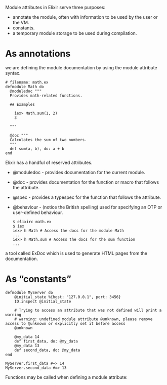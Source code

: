Module attributes in Elixir serve three purposes:

* annotate the module, often with information to be used by the user or the VM.
* constants.
* a temporary module storage to be used during compilation.

# As annotations
we are defining the module documentation by using the module attribute syntax. 

    # filename: math.ex
    defmodule Math do
      @moduledoc """
      Provides math-related functions.

      ## Examples

        iex> Math.sum(1, 2)
        3

      """

      @doc """
      Calculates the sum of two numbers.
      """
      def sum(a, b), do: a + b
    end
Elixir has a handful of reserved attributes.
* @moduledoc - provides documentation for the current module.
* @doc - provides documentation for the function or macro that follows the attribute.
* @spec - provides a typespec for the function that follows the attribute.
* @behaviour - (notice the British spelling) used for specifying an OTP or user-defined behaviour.

      $ elixirc math.ex
      $ iex
      iex> h Math # Access the docs for the module Math
      ...
      iex> h Math.sum # Access the docs for the sum function
      ...
      
a tool called ExDoc which is used to generate HTML pages from the documentation.

# As “constants”

    defmodule MyServer do
        @initial_state %{host: "127.0.0.1", port: 3456}
        IO.inspect @initial_state
        
        # Trying to access an attribute that was not defined will print a warning
        # warning: undefined module attribute @unknown, please remove access to @unknown or explicitly set it before access
        @unknown
        
        @my_data 14
        def first_data, do: @my_data
        @my_data 13
        def second_data, do: @my_data
    end
    
    MyServer.first_data #=> 14
    MyServer.second_data #=> 13

Functions may be called when defining a module attribute:

